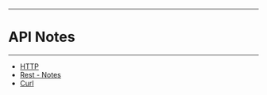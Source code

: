 --------------------------------------------------------------------------------
# API Notes
--------------------------------------------------------------------------------
  * [HTTP](HTTP)
  * [Rest - Notes](restapi)
  * [Curl](Curl)
